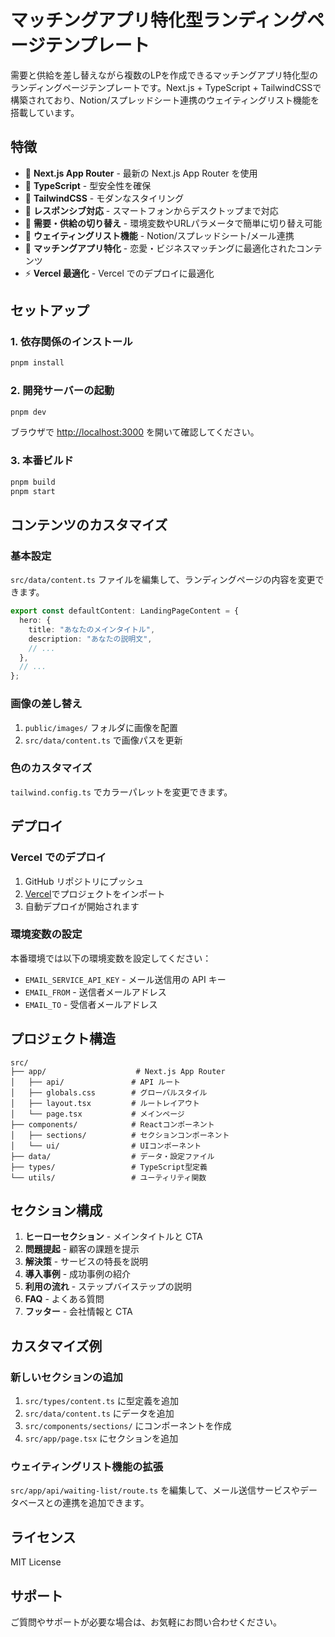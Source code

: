 # マッチングアプリ特化型ランディングページテンプレート

需要と供給を差し替えながら複数のLPを作成できるマッチングアプリ特化型のランディングページテンプレートです。Next.js + TypeScript + TailwindCSSで構築されており、Notion/スプレッドシート連携のウェイティングリスト機能を搭載しています。

## 特徴

- 🚀 **Next.js App Router** - 最新の Next.js App Router を使用
- 💎 **TypeScript** - 型安全性を確保
- 🎨 **TailwindCSS** - モダンなスタイリング
- 📱 **レスポンシブ対応** - スマートフォンからデスクトップまで対応
- 🔄 **需要・供給の切り替え** - 環境変数やURLパラメータで簡単に切り替え可能
- 📧 **ウェイティングリスト機能** - Notion/スプレッドシート/メール連携
- 🎯 **マッチングアプリ特化** - 恋愛・ビジネスマッチングに最適化されたコンテンツ
- ⚡ **Vercel 最適化** - Vercel でのデプロイに最適化

## セットアップ

### 1. 依存関係のインストール

```bash
pnpm install
```

### 2. 開発サーバーの起動

```bash
pnpm dev
```

ブラウザで [http://localhost:3000](http://localhost:3000) を開いて確認してください。

### 3. 本番ビルド

```bash
pnpm build
pnpm start
```

## コンテンツのカスタマイズ

### 基本設定

`src/data/content.ts` ファイルを編集して、ランディングページの内容を変更できます。

```typescript
export const defaultContent: LandingPageContent = {
  hero: {
    title: "あなたのメインタイトル",
    description: "あなたの説明文",
    // ...
  },
  // ...
};
```

### 画像の差し替え

1. `public/images/` フォルダに画像を配置
2. `src/data/content.ts` で画像パスを更新

### 色のカスタマイズ

`tailwind.config.ts` でカラーパレットを変更できます。

## デプロイ

### Vercel でのデプロイ

1. GitHub リポジトリにプッシュ
2. [Vercel](https://vercel.com)でプロジェクトをインポート
3. 自動デプロイが開始されます

### 環境変数の設定

本番環境では以下の環境変数を設定してください：

- `EMAIL_SERVICE_API_KEY` - メール送信用の API キー
- `EMAIL_FROM` - 送信者メールアドレス
- `EMAIL_TO` - 受信者メールアドレス

## プロジェクト構造

```
src/
├── app/                    # Next.js App Router
│   ├── api/               # API ルート
│   ├── globals.css        # グローバルスタイル
│   ├── layout.tsx         # ルートレイアウト
│   └── page.tsx           # メインページ
├── components/            # Reactコンポーネント
│   ├── sections/          # セクションコンポーネント
│   └── ui/                # UIコンポーネント
├── data/                  # データ・設定ファイル
├── types/                 # TypeScript型定義
└── utils/                 # ユーティリティ関数
```

## セクション構成

1. **ヒーローセクション** - メインタイトルと CTA
2. **問題提起** - 顧客の課題を提示
3. **解決策** - サービスの特長を説明
4. **導入事例** - 成功事例の紹介
5. **利用の流れ** - ステップバイステップの説明
6. **FAQ** - よくある質問
7. **フッター** - 会社情報と CTA

## カスタマイズ例

### 新しいセクションの追加

1. `src/types/content.ts` に型定義を追加
2. `src/data/content.ts` にデータを追加
3. `src/components/sections/` にコンポーネントを作成
4. `src/app/page.tsx` にセクションを追加

### ウェイティングリスト機能の拡張

`src/app/api/waiting-list/route.ts` を編集して、メール送信サービスやデータベースとの連携を追加できます。

## ライセンス

MIT License

## サポート

ご質問やサポートが必要な場合は、お気軽にお問い合わせください。
